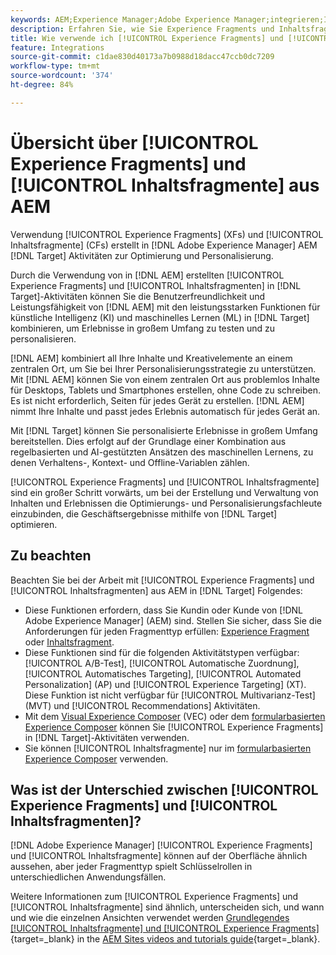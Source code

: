 ```yaml
---
keywords: AEM;Experience Manager;Adobe Experience Manager;integrieren;Integration;Experience Fragments;Inhaltsfragmente
description: Erfahren Sie, wie Sie Experience Fragments und Inhaltsfragmente aus  [!DNL Adobe Experience Manager]  in  [!DNL Adobe Target] -Aktivitäten verwenden.
title: Wie verwende ich [!UICONTROL Experience Fragments] und [!UICONTROL Inhaltsfragmente] aus  [!DNL Adobe Experience Manager]  (AEM)?
feature: Integrations
source-git-commit: c1dae830d40173a7b0988d18dacc47ccb0dc7209
workflow-type: tm+mt
source-wordcount: '374'
ht-degree: 84%

---
```


# Übersicht über [!UICONTROL Experience Fragments] und [!UICONTROL Inhaltsfragmente] aus AEM

Verwendung [!UICONTROL Experience Fragments] (XFs) und [!UICONTROL Inhaltsfragmente] (CFs) erstellt in [!DNL Adobe Experience Manager] AEM [!DNL Target] Aktivitäten zur Optimierung und Personalisierung.

Durch die Verwendung von in [!DNL AEM] erstellten [!UICONTROL Experience Fragments] und [!UICONTROL Inhaltsfragmenten] in [!DNL Target]-Aktivitäten können Sie die Benutzerfreundlichkeit und Leistungsfähigkeit von [!DNL AEM] mit den leistungsstarken Funktionen für künstliche Intelligenz (KI) und maschinelles Lernen (ML) in [!DNL Target] kombinieren, um Erlebnisse in großem Umfang zu testen und zu personalisieren.

[!DNL AEM] kombiniert all Ihre Inhalte und Kreativelemente an einem zentralen Ort, um Sie bei Ihrer Personalisierungsstrategie zu unterstützen. Mit [!DNL AEM] können Sie von einem zentralen Ort aus problemlos Inhalte für Desktops, Tablets und Smartphones erstellen, ohne Code zu schreiben. Es ist nicht erforderlich, Seiten für jedes Gerät zu erstellen. [!DNL AEM] nimmt Ihre Inhalte und passt jedes Erlebnis automatisch für jedes Gerät an.

Mit [!DNL Target] können Sie personalisierte Erlebnisse in großem Umfang bereitstellen. Dies erfolgt auf der Grundlage einer Kombination aus regelbasierten und AI-gestützten Ansätzen des maschinellen Lernens, zu denen Verhaltens-, Kontext- und Offline-Variablen zählen. 

[!UICONTROL Experience Fragments] und [!UICONTROL Inhaltsfragmente] sind ein großer Schritt vorwärts, um bei der Erstellung und Verwaltung von Inhalten und Erlebnissen die Optimierungs- und Personalisierungsfachleute einzubinden, die Geschäftsergebnisse mithilfe von [!DNL Target] optimieren.

## Zu beachten

Beachten Sie bei der Arbeit mit [!UICONTROL Experience Fragments] und [!UICONTROL Inhaltsfragmenten] aus AEM in [!DNL Target] Folgendes:
* Diese Funktionen erfordern, dass Sie Kundin oder Kunde von [!DNL Adobe Experience Manager] (AEM) sind. Stellen Sie sicher, dass Sie die Anforderungen für jeden Fragmenttyp erfüllen: [Experience Fragment](/help/main/c-integrating-target-with-mac/aem/experience-fragments-aem.md#requirements) oder [Inhaltsfragment](/help/main/c-integrating-target-with-mac/aem/content-fragments-aem.md#requirements).
* Diese Funktionen sind für die folgenden Aktivitätstypen verfügbar: [!UICONTROL A/B-Test], [!UICONTROL Automatische Zuordnung], [!UICONTROL Automatisches Targeting], [!UICONTROL Automated Personalization] (AP) und [!UICONTROL Experience Targeting] (XT). Diese Funktion ist nicht verfügbar für [!UICONTROL Multivarianz-Test] (MVT) und [!UICONTROL Recommendations] Aktivitäten.
* Mit dem [Visual Experience Composer](/help/main/c-experiences/c-visual-experience-composer/visual-experience-composer.md) (VEC) oder dem [formularbasierten Experience Composer](/help/main/c-experiences/form-experience-composer.md) können Sie [!UICONTROL Experience Fragments] in [!DNL Target]-Aktivitäten verwenden.
* Sie können [!UICONTROL Inhaltsfragmente] nur im [formularbasierten Experience Composer](/help/main/c-experiences/form-experience-composer.md) verwenden.

## Was ist der Unterschied zwischen [!UICONTROL Experience Fragments] und [!UICONTROL Inhaltsfragmenten]?

[!DNL Adobe Experience Manager] [!UICONTROL Experience Fragments] und [!UICONTROL Inhaltsfragmente] können auf der Oberfläche ähnlich aussehen, aber jeder Fragmenttyp spielt Schlüsselrollen in unterschiedlichen Anwendungsfällen.

Weitere Informationen zum [!UICONTROL Experience Fragments] und [!UICONTROL Inhaltsfragmente] sind ähnlich, unterscheiden sich, und wann und wie die einzelnen Ansichten verwendet werden [Grundlegendes [!UICONTROL Inhaltsfragmente] und [!UICONTROL Experience Fragments]](https://experienceleague.adobe.com/docs/experience-manager-learn/sites/content-fragments/understand-content-fragments-and-experience-fragments.html?lang=de){target=_blank} in the [AEM Sites videos and tutorials guide](https://experienceleague.adobe.com/docs/experience-manager-learn/sites/overview.html?lang=de){target=_blank}.